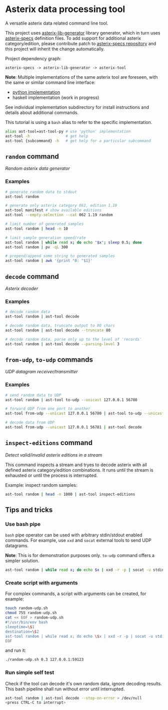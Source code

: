 # Asterix data processing tool

A versatile asterix data related command line tool.

This project uses
[asterix-lib-generator](https://zoranbosnjak.github.io/asterix-lib-generator/)
library generator, which in turn uses
[asterix-specs](https://zoranbosnjak.github.io/asterix-specs/)
definition files. To add support for additional asterix
category/edition, please contribute patch to
[asterix-specs repository](https://github.com/zoranbosnjak/asterix-specs)
and this project will inherit the change automatically.

Project dependency graph:
```
asterix-specs -> asterix-lib-generator -> asterix-tool
```

**Note**: Multiple implementations of the same asterix tool are foreseen,
with the same or similar command line interface:

- [python implementation](ast-tool-py/README.md)
- haskell implementation (work in progress)

See individual implementation subdirectory for install instructions
and details about additional commands.

This tutorial is using a `bash` alias to refer to the specific implementation.

```bash
alias ast-tool=ast-tool-py # use 'python' implementation
ast-tool -h                # get help
ast-tool {subcommand} -h   # get help for a particular subcommand
```

## `random` command

*Random asterix data generator*

### Examples

```bash
# generate random data to stdout
ast-tool random

# generate only asterix category 062, edition 1.19
ast-tool manifest # show available editions
ast-tool --empty-selection --cat 062 1.19 random

# limit number of generated samples
ast-tool random | head -n 10

# limit sample generation speed/rate
ast-tool random | while read x; do echo "$x"; sleep 0.5; done
ast-tool random | pv -qL 300

# prepend/append some string to generated samples
ast-tool random | awk '{print "0: "$1}'
```

## `decode` command

*Asterix decoder*

### Examples

```bash
# decode random data
ast-tool random | ast-tool decode

# decode random data, truncate output to 80 chars
ast-tool random | ast-tool decode --truncate 80

# decode random data, parse only up to the level of 'records'
ast-tool random | ast-tool decode --parsing-level 3
```

## `from-udp`, `to-udp` commands

*UDP datagram receiver/transmitter*

### Examples

```bash
# send random data to UDP
ast-tool random | ast-tool to-udp --unicast 127.0.0.1 56780

# forward UDP from one port to another
ast-tool from-udp --unicast 127.0.0.1 56780 | ast-tool to-udp --unicast 127.0.0.1 56781

# decode data from UDP
ast-tool from-udp --unicast 127.0.0.1 56781 | ast-tool decode
```

## `inspect-editions` command

*Detect valid/invalid asterix editions in a stream*

This command inspects a stream and tryes to decode asterix with all defined
asterix category/edition combinations. It runs until the stream is exhausted
or until the process is interrupted.

Example: inspect random samples:

```bash
ast-tool random | head -n 1000 | ast-tool inspect-editions
```

## Tips and tricks

### Use bash pipe

`bash` pipe operator can be used with arbitrary stdin/stdout enabled commands.
For example, use `xxd` and `socat` external tools to send UDP datagrams.

**Note**: This is for demonstration purposes only. `to-udp` command offers a simpler solution.

```bash
ast-tool random | while read x; do echo $x | xxd -r -p | socat -u stdin udp-sendto:127.0.0.1:59123; sleep 0.5; done
```

### Create script with arguments

For complex commands, a script with arguments can be created, for example:

```bash
touch random-udp.sh
chmod 755 random-udp.sh
cat << EOF > random-udp.sh
#!/usr/bin/env bash
sleeptime=\$1
destination=\$2
ast-tool random | while read x; do echo \$x | xxd -r -p | socat -u stdin udp-sendto:\${destination}; sleep \${sleeptime}; done
EOF
```

and run it:

```bash
./random-udp.sh 0.3 127.0.0.1:59123
```

### Run simple self test

Check if the tool can decode it's own random data, ignore decoding results.
This bash pipeline shall run without error until interrupted.

```bash
ast-tool random | ast-tool decode --stop-on-error > /dev/null
<press CTRL-C to interrupt>
```

